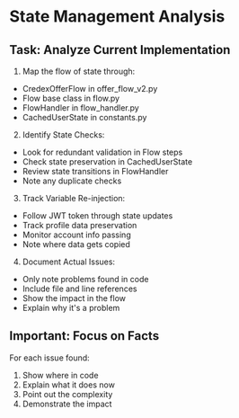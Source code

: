 # State Management Analysis

## Task: Analyze Current Implementation

1. Map the flow of state through:
- CredexOfferFlow in offer_flow_v2.py
- Flow base class in flow.py
- FlowHandler in flow_handler.py
- CachedUserState in constants.py

2. Identify State Checks:
- Look for redundant validation in Flow steps
- Check state preservation in CachedUserState
- Review state transitions in FlowHandler
- Note any duplicate checks

3. Track Variable Re-injection:
- Follow JWT token through state updates
- Track profile data preservation
- Monitor account info passing
- Note where data gets copied

4. Document Actual Issues:
- Only note problems found in code
- Include file and line references
- Show the impact in the flow
- Explain why it's a problem

## Important: Focus on Facts

For each issue found:
1. Show where in code
2. Explain what it does now
3. Point out the complexity
4. Demonstrate the impact



